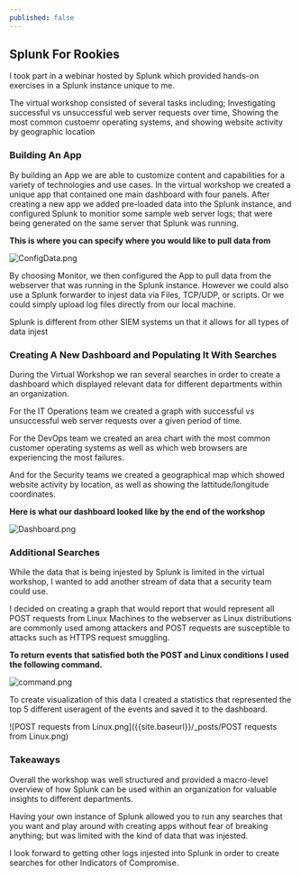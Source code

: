 ```yaml
---
published: false
---
```

## Splunk For Rookies
I took part in a webinar hosted by Splunk which provided hands-on exercises in a Splunk instance unique to me.

The virtual workshop consisted of several tasks including; Investigating successful vs unsuccessful web server requests over time, Showing the most common custoemr operating systems, and showing website activity by geographic location


### Building An App

By building an App we are able to customize content and capabilities for a variety of technologies and use cases. In the virtual workshop we created a unique app that contained one main dashboard with four panels. After creating a new app we added pre-loaded data into the Splunk instance, and configured Splunk to monitior some sample web server logs; that were being generated on the same server that Splunk was running.


****This is where you can specify where you would like to pull data from****

![ConfigData.png]({{site.baseurl}}/_posts/ConfigData.png)


By choosing Monitor, we then configured the App to pull data from the webserver that was running in the Splunk instance. However we could also use a Splunk forwarder to injest data via Files, TCP/UDP, or scripts. Or we could simply upload log files directly from our local machine.

Splunk is different from other SIEM systems un that it allows for all types of data injest


### Creating A New Dashboard and Populating It With Searches

During the Virtual Workshop we ran several searches in order to create a dashboard which displayed relevant data for different departments within an organization. 

For the IT Operations team we created a graph with successful vs unsuccessful web server requests over a given period of time.

For the DevOps team we created an area chart with the most common customer operating systems as well as which web browsers are experiencing the most failures.

And for the Security teams we created a geographical map which showed website activity by location, as well as showing the lattitude/longitude coordinates.

****Here is what our dashboard looked like by the end of the workshop****

![Dashboard.png]({{site.baseurl}}/_posts/Dashboard.png)

### Additional Searches

While the data that is being injested by Splunk is limited in the virtual workshop, I wanted to add another stream of data that a security team could use. 

I decided on creating a graph that would report that would represent all POST requests from Linux Machines to the webserver as Linux distributions are commonly used among attackers and POST requests are susceptible to attacks such as HTTPS request smuggling. 

**To return events that satisfied both the POST and Linux conditions I used the following command.**

![command.png]({{site.baseurl}}/_posts/command.png)

To create visualization of this data I created a statistics that represented the top 5 different useragent of the events and saved it to the dashboard.

![POST requests from Linux.png]({{site.baseurl}}/_posts/POST requests from Linux.png)


### Takeaways

Overall the workshop was well structured and provided a macro-level overview of how Splunk can be used within an organization for valuable insights to different departments.

Having your own instance of Splunk allowed you to run any searches that you want and play around with creating apps without fear of breaking anything; but was limited with the kind of data that was injested.

I look forward to getting other logs injested into Splunk in order to create searches for other Indicators of Compromise.










